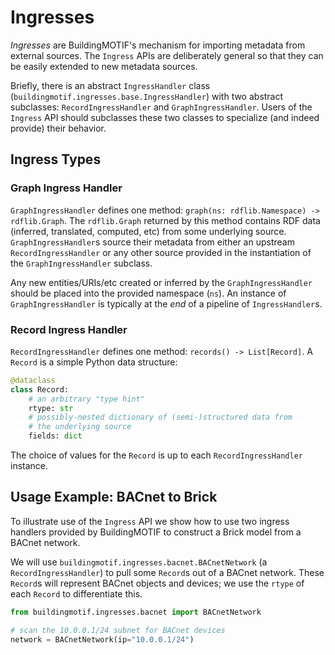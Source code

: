 # Ingresses

*Ingresses* are BuildingMOTIF's mechanism for importing metadata from external sources.
The `Ingress` APIs are deliberately general so that they can be easily extended to new metadata sources.

Briefly, there is an abstract `IngressHandler` class (`buildingmotif.ingresses.base.IngressHandler`) with two abstract subclasses: `RecordIngressHandler` and `GraphIngressHandler`.
Users of the `Ingress` API should subclasses these two classes to specialize (and indeed provide) their behavior.

## Ingress Types

### Graph Ingress Handler

`GraphIngressHandler` defines one method: `graph(ns: rdflib.Namespace) -> rdflib.Graph`.
The `rdflib.Graph` returned by this method contains RDF data (inferred, translated, computed, etc) from some underlying source.
`GraphIngressHandler`s source their metadata from either an upstream `RecordIngressHandler` or any other source provided in the instantiation of the `GraphIngressHandler` subclass.

Any new entities/URIs/etc created or inferred by the `GraphIngressHandler` should be placed into the provided namespace (`ns`).
An instance of `GraphIngressHandler` is typically at the *end* of a pipeline of `IngressHandler`s.

### Record Ingress Handler

`RecordIngressHandler` defines one method: `records() -> List[Record]`.
A `Record` is a simple Python data structure:

```python
@dataclass
class Record:
    # an arbitrary "type hint"
    rtype: str
    # possibly-nested dictionary of (semi-)structured data from
    # the underlying source
    fields: dict
```

The choice of values for the `Record` is up to each `RecordIngressHandler` instance.

## Usage Example: BACnet to Brick

To illustrate use of the `Ingress` API we show how to use two ingress handlers provided by BuildingMOTIF to construct a Brick model from a BACnet network.

We will use `buildingmotif.ingresses.bacnet.BACnetNetwork` (a `RecordIngressHandler`) to pull some `Record`s out of a BACnet network.
These `Record`s will represent BACnet objects and devices; we use the `rtype` of each `Record`  to differentiate this.

```python
from buildingmotif.ingresses.bacnet import BACnetNetwork

# scan the 10.0.0.1/24 subnet for BACnet devices
network = BACnetNetwork(ip="10.0.0.1/24")
```


